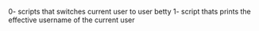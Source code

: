 0- scripts that switches current user to user betty
1- script thats prints the effective username of the current user